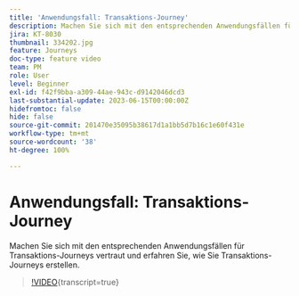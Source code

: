 ```yaml
---
title: 'Anwendungsfall: Transaktions-Journey'
description: Machen Sie sich mit den entsprechenden Anwendungsfällen für Transaktions-Journeys vertraut und erfahren Sie, wie Sie Transaktions-Journeys erstellen.
jira: KT-8030
thumbnail: 334202.jpg
feature: Journeys
doc-type: feature video
team: PM
role: User
level: Beginner
exl-id: f42f9bba-a309-44ae-943c-d9142046dcd3
last-substantial-update: 2023-06-15T00:00:00Z
hidefromtoc: false
hide: false
source-git-commit: 201470e35095b38617d1a1bb5d7b16c1e60f431e
workflow-type: tm+mt
source-wordcount: '38'
ht-degree: 100%

---
```


# Anwendungsfall: Transaktions-Journey

Machen Sie sich mit den entsprechenden Anwendungsfällen für Transaktions-Journeys vertraut und erfahren Sie, wie Sie Transaktions-Journeys erstellen.

>[!VIDEO](https://video.tv.adobe.com/v/3422700?quality=12&learn=on&captions=ger){transcript=true}
